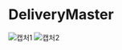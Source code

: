 # DeliveryMaster

![캡처1](https://github.com/user-attachments/assets/3f7fb459-8f75-47a8-8523-b6414c37a600)
![캡처2](https://github.com/user-attachments/assets/c7b5d26f-4fe9-49d6-9078-4292e83390a2)

